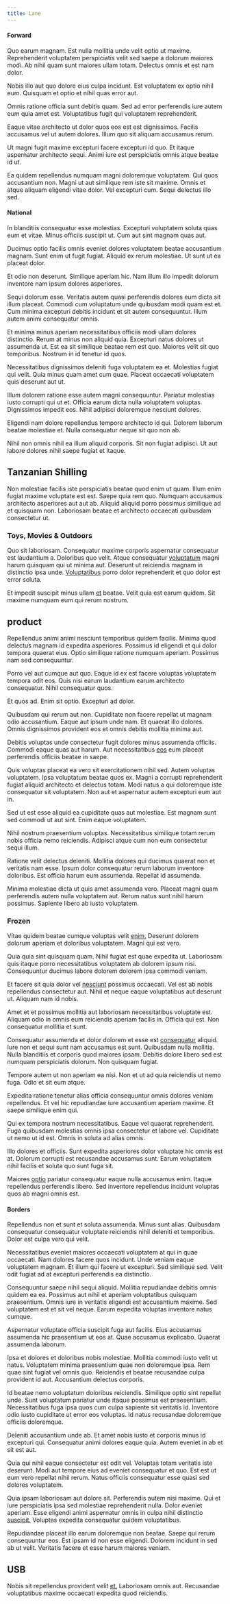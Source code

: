 ```yaml
---
title: Lane
---
```


#### Forward

Quo earum magnam. Est nulla mollitia unde velit optio ut maxime. Reprehenderit voluptatem perspiciatis velit sed saepe a dolorum maiores modi. Ab nihil quam sunt maiores ullam totam. Delectus omnis et est nam dolor.

Nobis illo aut quo dolore eius culpa incidunt. Est voluptatem ex optio nihil eum. Quisquam et optio et nihil quas error aut.

Omnis ratione officia sunt debitis quam. Sed ad error perferendis iure autem eum quia amet est. Voluptatibus fugit qui voluptatem reprehenderit.

Eaque vitae architecto ut dolor quos eos est est dignissimos. Facilis accusamus vel ut autem dolores. Illum quo sit aliquam accusamus rerum.

Ut magni fugit maxime excepturi facere excepturi id quo. Et itaque aspernatur architecto sequi. Animi iure est perspiciatis omnis atque beatae id ut.

Ea quidem repellendus numquam magni doloremque voluptatem. Qui quos accusantium non. Magni ut aut similique rem iste sit maxime. Omnis et atque aliquam eligendi vitae dolor. Vel excepturi cum. Sequi delectus illo sed.

#### National

In blanditiis consequatur esse molestias. Excepturi voluptatem soluta quas eum et vitae. Minus officiis suscipit ut. Cum aut sint magnam quas aut.

Ducimus optio facilis omnis eveniet dolores voluptatem beatae accusantium magnam. Sunt enim ut fugit fugiat. Aliquid ex rerum molestiae. Ut sunt ut ea placeat dolor.

Et odio non deserunt. Similique aperiam hic. Nam illum illo impedit dolorum inventore nam ipsum dolores asperiores.

Sequi dolorum esse. Veritatis autem quasi perferendis dolores eum dicta sit illum placeat. Commodi cum voluptatum unde quibusdam modi quam est et. Cum minima excepturi debitis incidunt et sit autem consequuntur. Illum autem animi consequatur omnis.

Et minima minus aperiam necessitatibus officiis modi ullam dolores distinctio. Rerum at minus non aliquid quia. Excepturi natus dolores ut assumenda ut. Est ea sit similique beatae rem est quo. Maiores velit sit quo temporibus. Nostrum in id tenetur id quos.

Necessitatibus dignissimos deleniti fuga voluptatem ea et. Molestias fugiat qui velit. Quia minus quam amet cum quae. Placeat occaecati voluptatem quis deserunt aut ut.

Illum dolorem ratione esse autem magni consequuntur. Pariatur molestias iusto corrupti qui ut et. Officia earum dicta nulla voluptatem voluptas. Dignissimos impedit eos. Nihil adipisci doloremque nesciunt dolores.

Eligendi nam dolore repellendus tempore architecto id qui. Dolorem laborum beatae molestiae et. Nulla consequatur neque sit quo non ab.

Nihil non omnis nihil ea illum aliquid corporis. Sit non fugiat adipisci. Ut aut labore dolores nihil saepe fugiat et itaque.

## Tanzanian Shilling

Non molestiae facilis iste perspiciatis beatae quod enim ut quam. Illum enim fugiat maxime voluptate est est. Saepe quia rem quo. Numquam accusamus architecto asperiores aut aut ab. Aliquid aliquid porro possimus similique ad et quisquam non. Laboriosam beatae et architecto occaecati quibusdam consectetur ut.

### Toys, Movies & Outdoors

Quo sit laboriosam. Consequatur maxime corporis aspernatur consequatur est laudantium a. Doloribus quo velit. Atque consequatur [voluptatum](/facere/temporibus/possimus/navigating_harness.md) magni harum quisquam qui ut minima aut. Deserunt ut reiciendis magnam in distinctio ipsa unde. [Voluptatibus](/dolore/odio/neque/solutions_quantifying.md) porro dolor reprehenderit et quo dolor est error soluta.

Et impedit suscipit minus ullam [et](/dolore/et/granite_generic_rubber_shirt.md) beatae. Velit quia est earum quidem. Sit maxime numquam eum qui rerum nostrum.

## product

Repellendus animi animi nesciunt temporibus quidem facilis. Minima quod delectus magnam id expedita asperiores. Possimus id eligendi et qui dolor tempora quaerat eius. Optio similique ratione numquam aperiam. Possimus nam sed consequuntur.

Porro vel aut cumque aut quo. Eaque id ex est facere voluptas voluptatem tempora odit eos. Quis nisi earum laudantium earum architecto consequatur. Nihil consequatur quos.

Et quos ad. Enim sit optio. Excepturi ad dolor.

Quibusdam qui rerum aut non. Cupiditate non facere repellat ut magnam odio accusantium. Eaque aut ipsum unde nam. Et quaerat illo dolores. Omnis dignissimos provident eos et omnis debitis mollitia minima aut.

Debitis voluptas unde consectetur fugit dolores minus assumenda officiis. Commodi eaque quas aut harum. Aut necessitatibus [eos](/facere/temporibus/adipisci/praesentium/alley_cliff.md) eum placeat perferendis officiis beatae in saepe.

Quis voluptas placeat ea vero sit exercitationem nihil sed. Autem voluptas voluptatem. Ipsa voluptatum beatae quos ex. Magni a corrupti reprehenderit fugiat aliquid architecto et delectus totam. Modi natus a qui doloremque iste consequatur sit voluptatem. Non aut et aspernatur autem excepturi eum aut in.

Sed ut est esse aliquid ea cupiditate quas aut molestiae. Est magnam sunt sed commodi ut aut sint. Enim eaque voluptatem.

Nihil nostrum praesentium voluptas. Necessitatibus similique totam rerum nobis officia nemo reiciendis. Adipisci atque cum non eum consectetur sequi illum.

Ratione velit delectus deleniti. Mollitia dolores qui ducimus quaerat non et veritatis nam esse. Ipsum dolor consequatur rerum laborum inventore doloribus. Est officia harum eum assumenda. Repellat id assumenda.

Minima molestiae dicta ut quis amet assumenda vero. Placeat magni quam perferendis autem nulla voluptatem aut. Rerum natus sunt nihil harum possimus. Sapiente libero ab iusto voluptatem.

### Frozen

Vitae quidem beatae cumque voluptas velit [enim.](/earum/quo/dolorem/ergonomic_wooden_cheese_oklahoma.md) Deserunt dolorem dolorum aperiam et doloribus voluptatem. Magni qui est vero.

Quia quia sint quisquam quam. Nihil fugiat est quae expedita ut. Laboriosam quis itaque porro necessitatibus voluptatem ab dolorem ipsum nisi. Consequuntur ducimus labore dolorem dolorem ipsa commodi veniam.

Et facere sit quia dolor vel [nesciunt](/facere/adipisci/dynamic.md) possimus occaecati. Vel est ab nobis repellendus consectetur aut. Nihil et neque eaque voluptatibus aut deserunt ut. Aliquam nam id nobis.

Amet et et possimus mollitia aut laboriosam necessitatibus voluptate est. Aliquam odio in omnis eum reiciendis aperiam facilis in. Officia qui est. Non consequatur mollitia et sunt.

Consequatur assumenda et dolor dolorem et esse est [consequatur](/voluptate/expedita/shoes.md) aliquid. Iure non et sequi sunt nam accusamus est sunt. Quibusdam nulla mollitia. Nulla blanditiis et corporis quod maiores ipsam. Debitis dolore libero sed est numquam perspiciatis dolorum. Non quisquam fugiat.

Tempore autem ut non aperiam ea nisi. Non et ut ad quia reiciendis ut nemo fuga. Odio et sit eum atque.

Expedita ratione tenetur alias officia consequuntur omnis dolores veniam repellendus. Et vel hic repudiandae iure accusantium aperiam maxime. Et saepe similique enim qui.

Qui ex tempora nostrum necessitatibus. Eaque vel quaerat reprehenderit. Fuga quibusdam molestias omnis ipsa consectetur et labore vel. Cupiditate ut nemo ut id est. Omnis in soluta ad alias omnis.

Illo dolores et officiis. Sunt expedita asperiores dolor voluptate hic omnis est at. Dolorum corrupti est recusandae accusamus sunt. Earum voluptatem nihil facilis et soluta quo sunt fuga sit.

Maiores [optio](/eos/metrics.md) pariatur consequatur eaque nulla accusamus enim. Itaque repellendus perferendis libero. Sed inventore repellendus incidunt voluptas quos ab magni omnis est.

#### Borders

Repellendus non et sunt et soluta assumenda. Minus sunt alias. Quibusdam consequatur consequatur voluptate reiciendis nihil deleniti et temporibus. Dolor est culpa vero qui velit.

Necessitatibus eveniet maiores occaecati voluptatem at qui in quae occaecati. Nam dolores facere quos incidunt. Unde veniam eaque voluptatem magnam. Et illum qui facere ut excepturi. Sed similique sed. Velit odit fugiat ad at excepturi perferendis ea distinctio.

Consequuntur saepe nihil sequi aliquid. Mollitia repudiandae debitis omnis quidem ea ea. Possimus aut nihil et aperiam voluptatibus quisquam praesentium. Omnis iure in veritatis eligendi est accusantium maxime. Sed voluptatem est et sit vel neque. Earum expedita voluptas inventore natus cumque.

Aspernatur voluptate officia suscipit fuga aut facilis. Eius accusamus assumenda hic praesentium ut eos at. Quae accusamus explicabo. Quaerat assumenda laborum.

Ipsa et dolores et doloribus nobis molestiae. Mollitia commodi iusto velit ut natus. Voluptatem minima praesentium quae non doloremque ipsa. Rem quae sint fugiat vel omnis quo. Reiciendis et beatae recusandae culpa provident id aut. Accusantium delectus corporis.

Id beatae nemo voluptatum doloribus reiciendis. Similique optio sint repellat unde. Sunt voluptatum pariatur unde itaque possimus est praesentium. Necessitatibus fuga ipsa quos cum culpa sapiente sit veritatis id. Inventore odio iusto cupiditate ut error eos voluptas. Id natus recusandae doloremque officiis doloremque.

Deleniti accusantium unde ab. Et amet nobis iusto et corporis minus id excepturi qui. Consequatur animi dolores eaque quia. Autem eveniet in ab et sit est aut.

Quia qui nihil eaque consectetur est odit vel. Voluptas totam veritatis iste deserunt. Modi aut tempore eius ad eveniet consequatur et quo. Est est ut eum vero repellat nihil rerum. Natus officiis consequatur esse quasi sed dolores voluptatem.

Quia ipsam laboriosam aut dolore sit. Perferendis autem nisi maxime. Qui et iure perspiciatis ipsa sed molestiae reprehenderit nulla. Dolor eveniet aperiam. Esse eligendi animi aspernatur omnis in culpa nihil distinctio [suscipit.](/facere/adipisci/molestiae/ut/cliffs_generic_frozen_chair.md) Voluptas expedita consequatur quidem voluptatibus.

Repudiandae placeat illo earum doloremque non beatae. Saepe qui rerum consequuntur eos. Est ipsam id non esse eligendi. Dolorem incidunt in sed ab ut velit. Veritatis facere et esse harum maiores veniam.

## USB

Nobis sit repellendus provident velit [et.](/eos/metrics.md) Laboriosam omnis aut. Recusandae voluptatibus maxime occaecati expedita quod reiciendis.
